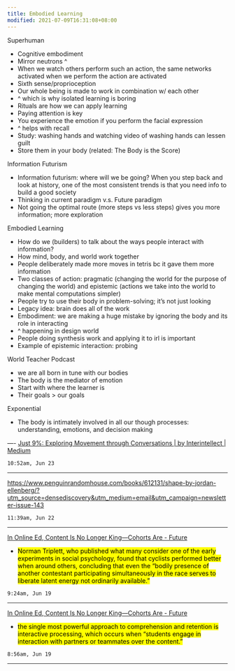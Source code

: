 ```yaml
---
title: Embodied Learning
modified: 2021-07-09T16:31:08+08:00
---
```


Superhuman
- Cognitive embodiment
- Mirror neutrons ^
- When we watch others perform such an action, the same networks activated when we perform the action are activated
- Sixth sense/proprioception
- Our whole being is made to work in combination w/ each other
- ^ which is why isolated learning is boring
- Rituals are how we can apply learning
- Paying attention is key 
- You experience the emotion if you perform the facial expression
- ^ helps with recall
- Study: washing hands and watching video of washing hands can lessen guilt
- Store them in your body (related: The Body is the Score)

Information Futurism
- Information futurism: where will we be going? When you step back and look at history, one of the most consistent trends is that you need info to build a good society
- Thinking in current paradigm v.s. Future paradigm
- Not going the optimal route (more steps vs less steps) gives you more information; more exploration

Embodied Learning
- How do we (builders) to talk about the ways people interact with information?
- How mind, body, and world work together
- People deliberately made more moves in tetris bc it gave them more information
- Two classes of action: pragmatic (changing the world for the purpose of changing the world) and epistemic (actions we take into the world to make mental computations simpler)
- People try to use their body in problem-solving; it’s not just looking
- Legacy idea: brain does all of the work
- Embodiment: we are making a huge mistake by ignoring the body and its role in interacting
- ^ happening in design world
- People doing synthesis work and applying it to irl is important
- Example of epistemic interaction: probing

World Teacher Podcast
- we are all born in tune with our bodies
- The body is the mediator of emotion
- Start with where the learner is
- Their goals > our goals


Exponential
- The body is intimately involved in all our though processes: understanding, emotions, and decision making

—-
[Just 9%: Exploring Movement through Conversations | by Interintellect | Medium](https://interintellect.medium.com/just-9-exploring-movement-through-conversations-e9c06eacdb6f)


`10:52am, Jun 23`

---
https://www.penguinrandomhouse.com/books/612131/shape-by-jordan-ellenberg/?utm_source=densediscovery&utm_medium=email&utm_campaign=newsletter-issue-143

`11:39am, Jun 22`

---
[In Online Ed, Content Is No Longer King—Cohorts Are - Future](https://future.a16z.com/cohort-based-courses/?cmdid=74OLXFR1BEJLWF)
- <mark>Norman Triplett, who published what many consider one of the early experiments in social psychology, found that cyclists performed better when around others, concluding that even the “bodily presence of another contestant participating simultaneously in the race serves to liberate latent energy not ordinarily available.”</mark>


`9:24am, Jun 19`

---
[In Online Ed, Content Is No Longer King—Cohorts Are - Future](https://future.a16z.com/cohort-based-courses/?cmdid=74OLXFR1BEJLWF)
- <mark>the single most powerful approach to comprehension and retention is interactive processing, which occurs when “students engage in interaction with partners or teammates over the content.”</mark>


`8:56am, Jun 19`

---
